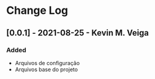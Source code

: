 # Change Log

## [0.0.1] - 2021-08-25 - Kevin M. Veiga

### Added

-   Arquivos de configuração
-   Arquivos base do projeto
